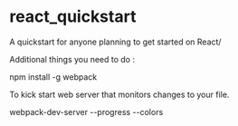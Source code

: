 # react_quickstart

A quickstart for anyone planning to get started on React/ 

Additional things you need to do :

npm install -g webpack 

To kick start web server that monitors changes to your file. 

webpack-dev-server --progress --colors  
